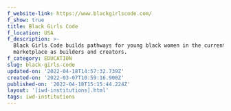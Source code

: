 ```yaml
---
f_website-link: https://www.blackgirlscode.com/
f_show: true
title: Black Girls Code
f_location: USA
f_description: >-
  Black Girls Code builds pathways for young black women in the current tech
  marketplace as builders and creators.
f_category: EDUCATION
slug: black-girls-code
updated-on: '2022-04-18T14:57:32.739Z'
created-on: '2022-03-07T10:59:16.900Z'
published-on: '2022-04-18T15:15:44.224Z'
layout: '[iwd-institutions].html'
tags: iwd-institutions
---
```



